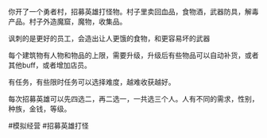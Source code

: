 你开了一个勇者村，招募英雄打怪物。村子里卖回血品，食物酒，武器防具，解毒产品。村子外造魔窟，魔物，收集品。

讽刺的是更好的员工，会造出让人更饿的食物，和更容易坏的武器

每个建筑物有人物和物品的上限，需要升级，升级后有些物品可以自动补货，或者其他buff，或者增加店员。

有任务，有些限时任务可以选择难度，越难收获越好。

每次招募英雄可以先四选二，再二选一，一共选三个人。人有不同的需求，性别，种族，金钱，等级。

#模拟经营 #招募英雄打怪